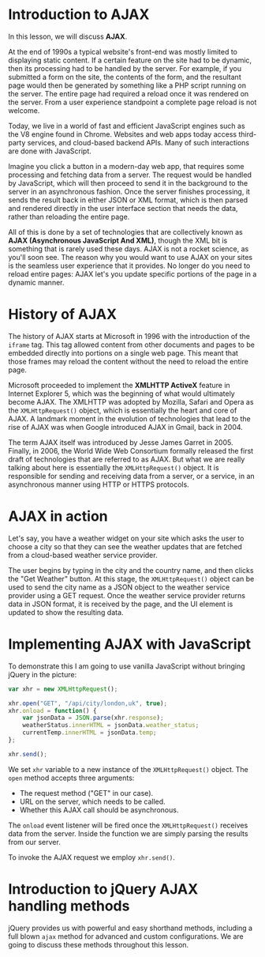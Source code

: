 # Introduction to AJAX

In this lesson, we will discuss **AJAX**.

At the end of 1990s a typical website's front-end was mostly limited to displaying static content. If a certain feature on the site had to be dynamic, then its processing had to be handled by the server. For example, if you submitted a form on the site, the contents of the form, and the resultant page would then be generated by something like a PHP script running on the server. The entire page had required a reload once it was rendered on the server. From a user experience standpoint a complete page reload is not welcome.

Today, we live in a world of fast and efficient JavaScript engines such as the V8 engine found in Chrome. Websites and web apps today access third-party services, and cloud-based backend APIs. Many of such interactions are done with JavaScript.

Imagine you click a button in a modern-day web app, that requires some processing and fetching data from a server. The request would be handled by JavaScript, which will then proceed to send it in the background to the server in an asynchronous fashion. Once the server finishes processing, it sends the result back in either JSON or XML format, which is then parsed and rendered directly in the user interface section that needs the data, rather than reloading the entire page.

All of this is done by a set of technologies that are collectively known as **AJAX (Asynchronous JavaScript And XML)**, though the XML bit is something that is rarely used these days. AJAX is not  a rocket science, as you'll soon see. The reason why you would want to use AJAX on your sites is the seamless user experience that it provides. No longer do you need to reload entire pages: AJAX let's you update specific portions of the page in a dynamic manner.

# History of AJAX

The history of AJAX starts at Microsoft in 1996 with the introduction of the `iframe` tag. This tag allowed content from other documents and pages to be embedded directly into portions on a single web page. This meant that those frames may reload the content without the need to reload the entire page. 

Microsoft proceeded to implement the **XMLHTTP ActiveX** feature in Internet Explorer 5, which was the beginning of what would ultimately become AJAX. The XMLHTTP was adopted by Mozilla, Safari and Opera as the `XMLHttpRequest()` object, which is essentially the heart and core of AJAX. A landmark moment in the evolution of technologies that lead to the rise of AJAX was when Google introduced AJAX in Gmail, back in 2004.

The term AJAX itself was introduced by Jesse James Garret in 2005. Finally, in 2006, the World Wide Web Consortium formally released the first draft of technologies that are referred to as AJAX. But what we are really talking about here is essentially the `XMLHttpRequest()` object. It is responsible for sending and receiving data from a server, or a service, in an asynchronous manner using HTTP or HTTPS protocols.

# AJAX in action

Let's say, you have a weather widget on your site which asks the user to choose a city so that they can see the weather updates that are fetched from a cloud-based weather service provider.

The user begins by typing in the city and the country name, and then clicks the "Get Weather" button. At this stage, the `XMLHttpRequest()` object can be used to send the city name as a JSON object to the weather service provider using a GET request. Once the weather service provider returns data in JSON format, it is received by the page, and the UI element is updated to show the resulting data.

# Implementing AJAX with JavaScript

To demonstrate this I am going to use vanilla JavaScript without bringing jQuery in the picture:

```js
var xhr = new XMLHttpRequest();

xhr.open("GET", "/api/city/london,uk", true);
xhr.onload = function() {
	var jsonData = JSON.parse(xhr.response);
	weatherStatus.innerHTML = jsonData.weather_status;
	currentTemp.innerHTML = jsonData.temp;
};

xhr.send();
```

We set `xhr` variable to a new instance of the `XMLHttpRequest()` object. The `open` method accepts three arguments:

* The request method ("GET" in our case).
* URL on the server, which needs to be called.
* Whether this AJAX call should be asynchronous.

The `onload` event listener will be fired once the `XMLHttpRequest()` receives data from the server. Inside the function we are simply parsing the results from our server.

To invoke the AJAX request we employ `xhr.send()`.

# Introduction to jQuery AJAX handling methods

jQuery provides us with powerful and easy shorthand methods, including a full blown `ajax` method for advanced and custom configurations. We are going to discuss these methods throughout this lesson.